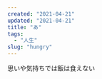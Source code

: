 ```yaml
---
created: "2021-04-21"
updated: "2021-04-21"
title: "あ"
tags:
  - "人生"
slug: "hungry"
---
```


思いや気持ちでは飯は食えない

